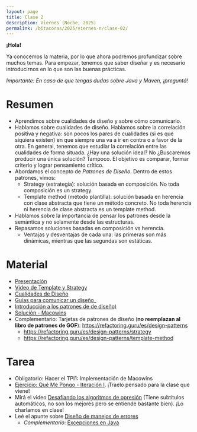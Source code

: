 ```yaml
---
layout: page
title: Clase 2
description: Viernes (Noche, 2025)
permalink: /bitacoras/2025/viernes-n/clase-02/
---
```


**¡Hola!**

Ya conocemos la materia, por lo que ahora podremos profundizar sobre muchos temas. Para empezar, tenemos que saber diseñar y es necesario introducirnos en lo que son las buenas prácticas.

_Importante: En caso de que tengas dudas sobre Java y Maven, ¡preguntá!_

# Resumen

- Aprendimos sobre cualidades de diseño y sobre cómo comunicarlo.
- Hablamos sobre cualidades de diseño. Hablamos sobre la correlación positiva y negativa: son pocos los pares de cualidades (si es que siquiera existen) en que siempre una va a ir en contra o a favor de la otra. En general, tenemos que estudiar la correlación entre las cualidades de forma situada. ¿Hay una solución ideal? No ¿Buscaremos producir una única solución? Tampoco. El objetivo es comparar, formar criterio y lograr pensamiento crítico.
- Abordamos el concepto de _Patrones de Diseño_.  Dentro de estos patrones, vimos:
   - Strategy (estrategia): solución basada en composición. No toda composición es un strategy.
   - Template method (método plantilla): solución basada en herencia con clase abstracta que tiene un método concreto. No toda herencia ni herencia de clase abstracta es un template method.
- Hablamos sobre la importancia de pensar los patrones desde la semántica y no solamente desde las estructuras.
- Repasamos soluciones basadas en composición vs herencia.
  - Ventajas y desventajas de cada una: las primeras son más dinámicas, mientras que las segundas son estáticas.

# Material

- [Presentación](https://docs.google.com/presentation/d/1_RqovrnLXMbWp9VtVommoxWUiqcDXKJcIpPdSsPPoSs/edit?usp=sharing)
- [Video de Template y Strategy](https://www.youtube.com/watch?v=NZRYknYXX90)
- [Cualidades de Diseño](https://docs.google.com/document/d/14HdvHvS33WqYb6Ak0BGa0IeCTbzeCRSDKs-1Ot-qLDw/edit)
- [Guías para comunicar un diseño](https://docs.google.com/document/d/1HGdGdDG7RAhL5j45UOFGK3F5sV2-rKHVHmPoYawHS5Y/edit?usp=sharing)_
- [Introducción a los patrones de de diseño)](https://docs.google.com/document/d/1uXPhuAKXa4wzcIhriFfnI53aB311jOZtcKfTDuiKQ8Y/edit)
- [Solución - Macowins]([https://docs.google.com/document/d/10Tp6E4zEl1ibuUVKBJ-RbyIWD1O1EyAFfPU73c1Ycm4/edit](https://docs.google.com/document/d/17lZBUaVC8QMDYZG_JCPEcGk3-5lL9Iz6-iG5OmfoaMI/edit?tab=t.0#heading=h.pzjlb13p5e2p))
- Complementario: Tarjetas de patrones de diseño (**no reemplazan al libro de patrones de GOF**): https://refactoring.guru/es/design-patterns
  - https://refactoring.guru/es/design-patterns/strategy
  - https://refactoring.guru/es/design-patterns/template-method

# Tarea

* Obligatorio: Hacer el TPI1: Implementación de Macowins
* [Ejercicio: Qué Me Pongo - Iteración I](https://docs.google.com/document/d/1k1f-9AuIohlBGB2soSNePJ6jLxM37_tZeSD-hW_esIQ). ¡Traelo pensado para la clase que viene!
* Mirá el video [Desafiando los algoritmos de opresión](https://www.youtube.com/watch?v=iRVZozEEWlE) (Tiene subtítulos automáticos, no son los mejores pero se entiende bastante bien). ¡Lo charlamos en clase!
* Leé el apunte sobre [Diseño de manejos de errores](https://docs.google.com/document/d/1u7t9eKDdAVwhQVAkstV0nkfAGIJsY2O_UEHKJJVje6c/edit#heading=h.x500jbxzopra)
  * _Complementario_: [Excepciones en Java](https://docs.google.com/document/d/1G0a9j-OA0rIEA5cdvEhIMbztJVo86ssvZKBK8HL9akg/edit)
